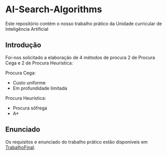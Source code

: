 # AI-Search-Algorithms
Este repositório contém o nosso trabalho prático da Unidade curricular de Inteligência Artificial

## Introdução
Foi-nos solicitado a elaboração de 4 métodos de procura 2 de Procura Cega e 2 de Procura Heurística:

Procura Cega:
- Custo uniforme
- Em profundidade limitada

Procura Heurística:
- Procura sôfrega
- A*


## Enunciado
Os requisitos e enunciado do trabalho prático estão disponíveis em [TrabalhoFinal](https://pages.github.com/).

